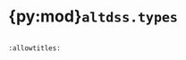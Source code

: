 # {py:mod}`altdss.types`

```{py:module} altdss.types
```

```{autodoc2-docstring} altdss.types
:allowtitles:
```
